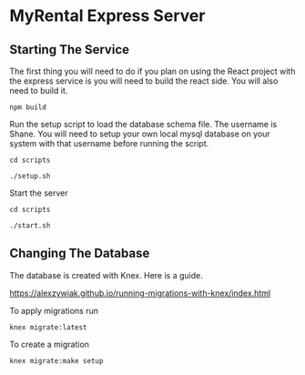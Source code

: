 # MyRental Express Server

## Starting The Service

The first thing you will need to do if you plan on using the React project with the express
service is you will need to build the react side. You will also need to build it.

```
npm build

```

Run the setup script to load the database schema file. The username is Shane. You will need to setup your own local
mysql database on your system with that username before running the script.

```
cd scripts

./setup.sh

```

Start the server

```
cd scripts

./start.sh

```

## Changing The Database

The database is created with Knex. Here is a guide.

https://alexzywiak.github.io/running-migrations-with-knex/index.html

To apply migrations run

```
knex migrate:latest

```

To create a migration

```
knex migrate:make setup

```
